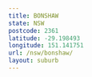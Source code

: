 ```yaml
---
title: BONSHAW
state: NSW
postcode: 2361
latitude: -29.198493
longitude: 151.141751
url: /nsw/bonshaw/
layout: suburb
---
```

